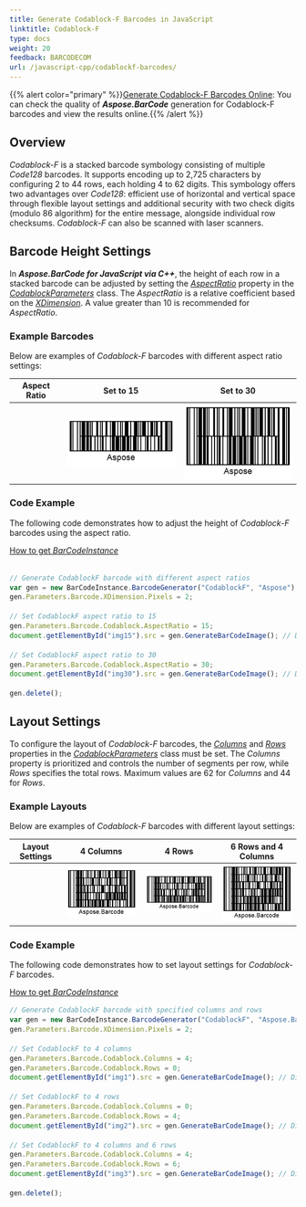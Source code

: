 ```yaml
---
title: Generate Codablock-F Barcodes in JavaScript
linktitle: Codablock-F
type: docs
weight: 20
feedback: BARCODECOM
url: /javascript-cpp/codablockf-barcodes/
---
```

{{% alert color="primary" %}}[Generate Codablock-F Barcodes Online](https://products.aspose.app/barcode/generate/codablock?type=codablockf): You can check the quality of ***Aspose.BarCode*** generation for Codablock-F barcodes and view the results online.{{% /alert %}}
## Overview
*Codablock-F* is a stacked barcode symbology consisting of multiple *Code128* barcodes. It supports encoding up to 2,725 characters by configuring 2 to 44 rows, each holding 4 to 62 digits. This symbology offers two advantages over *Code128*: efficient use of horizontal and vertical space through flexible layout settings and additional security with two check digits (modulo 86 algorithm) for the entire message, alongside individual row checksums. *Codablock-F* can also be scanned with laser scanners.

## Barcode Height Settings
In ***Aspose.BarCode for JavaScript via C++***, the height of each row in a stacked barcode can be adjusted by setting the [*AspectRatio*](https://reference.aspose.com/barcode/javascript-cpp/aspose.barcode.generation/codablockparameters/properties/aspectratio) property in the [*CodablockParameters*](https://reference.aspose.com/barcode/javascript-cpp/aspose.barcode.generation/codablockparameters) class. The *AspectRatio* is a relative coefficient based on the [*XDimension*](https://reference.aspose.com/barcode/javascript-cpp/aspose.barcode.generation/barcodeparameters/properties/xdimension). A value greater than 10 is recommended for *AspectRatio*.

### Example Barcodes
Below are examples of *Codablock-F* barcodes with different aspect ratio settings:

| **Aspect Ratio** | **Set to 15**                      | **Set to 30**                      |
|-------------------|------------------------------------|------------------------------------|
|                   | ![Aspect Ratio 15](codablockfaspectratio15.png) | ![Aspect Ratio 30](codablockfaspectratio30.png) |

### Code Example
The following code demonstrates how to adjust the height of *Codablock-F* barcodes using the aspect ratio.

[How to get *BarCodeInstance*](/barcode/javascript-cpp/get-barcode-module-instance/)
```javascript

// Generate CodablockF barcode with different aspect ratios
var gen = new BarCodeInstance.BarcodeGenerator("CodablockF", "Aspose");
gen.Parameters.Barcode.XDimension.Pixels = 2;

// Set CodablockF aspect ratio to 15
gen.Parameters.Barcode.Codablock.AspectRatio = 15;
document.getElementById("img15").src = gen.GenerateBarCodeImage(); // Display barcode image

// Set CodablockF aspect ratio to 30
gen.Parameters.Barcode.Codablock.AspectRatio = 30;
document.getElementById("img30").src = gen.GenerateBarCodeImage(); // Display barcode image

gen.delete();


```
  

## Layout Settings

To configure the layout of *Codablock-F* barcodes, the [*Columns*](https://reference.aspose.com/barcode/javascript-cpp/aspose.barcode.generation/codablockparameters/properties/columns) and [*Rows*](https://reference.aspose.com/barcode/javascript-cpp/aspose.barcode.generation/codablockparameters/properties/rows) properties in the [*CodablockParameters*](https://reference.aspose.com/barcode/javascript-cpp/aspose.barcode.generation/codablockparameters) class must be set. The *Columns* property is prioritized and controls the number of segments per row, while *Rows* specifies the total rows. Maximum values are 62 for *Columns* and 44 for *Rows*.

### Example Layouts
Below are examples of *Codablock-F* barcodes with different layout settings:

| **Layout Settings** | **4 Columns**                   | **4 Rows**                     | **6 Rows and 4 Columns**             |
|----------------------|----------------------------------|---------------------------------|--------------------------------------|
|                      | ![4 Columns](codablockfcol4.png) | ![4 Rows](codablockfrow4.png) | ![6 Rows, 4 Columns](codablockfrow6col4.png) |

### Code Example
The following code demonstrates how to set layout settings for *Codablock-F* barcodes.

[How to get *BarCodeInstance*](/barcode/javascript-cpp/get-barcode-module-instance/)
```javascript
// Generate CodablockF barcode with specified columns and rows
var gen = new BarCodeInstance.BarcodeGenerator("CodablockF", "Aspose.Barcode");
gen.Parameters.Barcode.XDimension.Pixels = 2;

// Set CodablockF to 4 columns
gen.Parameters.Barcode.Codablock.Columns = 4;
gen.Parameters.Barcode.Codablock.Rows = 0;
document.getElementById("img1").src = gen.GenerateBarCodeImage(); // Display barcode image

// Set CodablockF to 4 rows
gen.Parameters.Barcode.Codablock.Columns = 0;
gen.Parameters.Barcode.Codablock.Rows = 4;
document.getElementById("img2").src = gen.GenerateBarCodeImage(); // Display barcode image

// Set CodablockF to 4 columns and 6 rows
gen.Parameters.Barcode.Codablock.Columns = 4;
gen.Parameters.Barcode.Codablock.Rows = 6;
document.getElementById("img3").src = gen.GenerateBarCodeImage(); // Display barcode image

gen.delete();


```